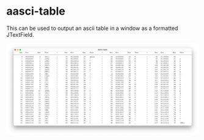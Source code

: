# aasci-table
This can be used to output an ascii table in a window as a formatted JTextField.

![alt text](https://github.com/lumo03/aasci-table/blob/main/screenshot_table.png)
